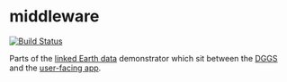 # middleware

[![Build Status](https://travis-ci.org/ANU-Linked-Earth-Data/middleware.svg?branch=master)](https://travis-ci.org/ANU-Linked-Earth-Data/middleware)

Parts of the [linked Earth data](https://github.com/ANU-Linked-Earth-Data/main-repo) demonstrator which sit between the [DGGS](https://github.com/ANU-Linked-Earth-Data/dggs) and the [user-facing app](https://github.com/ANU-Linked-Earth-Data/anu-linked-earth-data.github.io).
